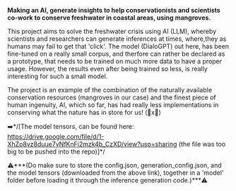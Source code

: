 **Making an AI, generate insights to help conservationists and scientists co-work to conserve freshwater in coastal areas, using mangroves.**

This project aims to solve the freshwater crisis using AI (LLM), whereby scientists and researchers can generate inferences at times, where,they as humans may fail to get that 'click'. The model (DialoGPT) out here, has been fine-tuned on a really small corpus, and therfore can rather be declared as a prototype, that needs to be trained on much more data to have a proper usage. However, the results even after being trained so less, is really interesting for such a small model.

The project is an example of the combination of the naturally available conservation resources (mangroves in our case) and the finest piece of human ingenuity, AI, which so far, has had really less implementations in conserving what the nature has in store for us! (🤖x🌳)

➡️*/[The model tensors, can be found here: https://drive.google.com/file/d/1-XhZo8vz8duue7yNfKnFj2mzk4b_CzXD/view?usp=sharing (the file was too big to be pushed into the repo)]*/

⚠️***(Do make sure to store the config.json, generation_config.json, and the model tensors (downloaded from the above link), together in a 'model' folder before loading it through the inference generation code.)***⚠️
